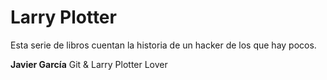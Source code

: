 # Larry Plotter

Esta serie de libros cuentan la historia de un hacker de los que hay pocos.

**Javier García** Git  & Larry Plotter Lover

